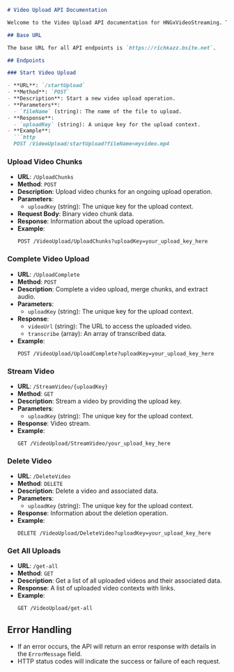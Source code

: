 ```markdown
# Video Upload API Documentation

Welcome to the Video Upload API documentation for HNGxVideoStreaming. This API allows you to manage video uploads, transcriptions, and streaming. Below are the available endpoints and their descriptions.

## Base URL

The base URL for all API endpoints is `https://richkazz.bsite.net`.

## Endpoints

### Start Video Upload

- **URL**: `/startUpload`
- **Method**: `POST`
- **Description**: Start a new video upload operation.
- **Parameters**:
  - `fileName` (string): The name of the file to upload.
- **Response**:
  - `uploadKey` (string): A unique key for the upload context.
- **Example**:
  ```http
  POST /VideoUpload/startUpload?fileName=myvideo.mp4
  ```

### Upload Video Chunks

- **URL**: `/UploadChunks`
- **Method**: `POST`
- **Description**: Upload video chunks for an ongoing upload operation.
- **Parameters**:
  - `uploadKey` (string): The unique key for the upload context.
- **Request Body**: Binary video chunk data.
- **Response**: Information about the upload operation.
- **Example**:
  ```http
  POST /VideoUpload/UploadChunks?uploadKey=your_upload_key_here
  ```

### Complete Video Upload

- **URL**: `/UploadComplete`
- **Method**: `POST`
- **Description**: Complete a video upload, merge chunks, and extract audio.
- **Parameters**:
  - `uploadKey` (string): The unique key for the upload context.
- **Response**:
  - `videoUrl` (string): The URL to access the uploaded video.
  - `transcribe` (array): An array of transcribed data.
- **Example**:
  ```http
  POST /VideoUpload/UploadComplete?uploadKey=your_upload_key_here
  ```

### Stream Video

- **URL**: `/StreamVideo/{uploadKey}`
- **Method**: `GET`
- **Description**: Stream a video by providing the upload key.
- **Parameters**:
  - `uploadKey` (string): The unique key for the upload context.
- **Response**: Video stream.
- **Example**:
  ```http
  GET /VideoUpload/StreamVideo/your_upload_key_here
  ```

### Delete Video

- **URL**: `/DeleteVideo`
- **Method**: `DELETE`
- **Description**: Delete a video and associated data.
- **Parameters**:
  - `uploadKey` (string): The unique key for the upload context.
- **Response**: Information about the deletion operation.
- **Example**:
  ```http
  DELETE /VideoUpload/DeleteVideo?uploadKey=your_upload_key_here
  ```

### Get All Uploads

- **URL**: `/get-all`
- **Method**: `GET`
- **Description**: Get a list of all uploaded videos and their associated data.
- **Response**: A list of uploaded video contexts with links.
- **Example**:
  ```http
  GET /VideoUpload/get-all
  ```

## Error Handling

- If an error occurs, the API will return an error response with details in the `ErrorMessage` field.
- HTTP status codes will indicate the success or failure of each request.
